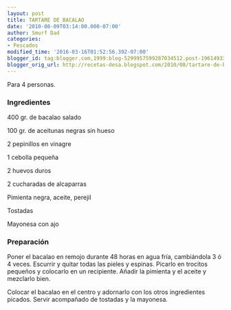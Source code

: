 ```yaml
---
layout: post
title: TARTARE DE BACALAO
date: '2010-08-09T03:14:00.000-07:00'
author: Smurf Dad
categories:
- Pescados
modified_time: '2016-03-16T01:52:56.392-07:00'
blogger_id: tag:blogger.com,1999:blog-5299957599287034512.post-1961493334542754885
blogger_orig_url: http://recetas-desa.blogspot.com/2010/08/tartare-de-bacalao.html
---
```


Para 4 personas.

<h3>Ingredientes</h3>
400 gr. de bacalao salado

100 gr. de aceitunas negras sin hueso

2 pepinillos en vinagre

1 cebolla pequeña

2 huevos duros

2 cucharadas de alcaparras

Pimienta negra, aceite, perejil

Tostadas

Mayonesa con ajo



<h3>Preparación</h3>
Poner el bacalao en remojo durante 48 horas en agua fría, cambiándola 3 ó 4 veces. Escurrir y quitar todas las pieles y espinas. Picarlo en trocitos pequeños y colocarlo en un recipiente. Añadir la pimienta y el aceite y mezclarlo bien.



Colocar el bacalao en el centro y adornarlo con los otros ingredientes picados. Servir acompañado de tostadas y la mayonesa.